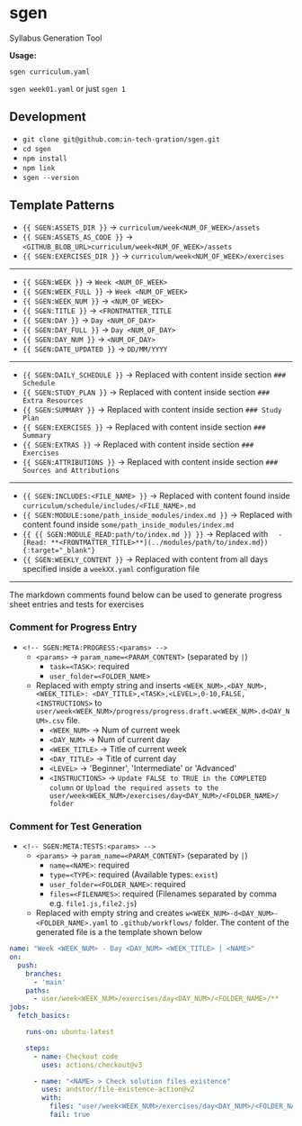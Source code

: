 # sgen

  Syllabus Generation Tool

  **Usage:**

  `sgen curriculum.yaml`

  `sgen week01.yaml` or just `sgen 1`

## Development

  - `git clone git@github.com:in-tech-gration/sgen.git`
  - `cd sgen`
  - `npm install`
  - `npm link`
  - `sgen --version`

## Template Patterns

  - `{{ SGEN:ASSETS_DIR }}` -> `curriculum/week<NUM_OF_WEEK>/assets`
  - `{{ SGEN:ASSETS_AS_CODE }}` -> `<GITHUB_BLOB_URL>curriculum/week<NUM_OF_WEEK>/assets`
  - `{{ SGEN:EXERCISES_DIR }}` -> `curriculum/week<NUM_OF_WEEK>/exercises`

  ---

  - `{{ SGEN:WEEK }}` -> `Week <NUM_OF_WEEK>`
  - `{{ SGEN:WEEK_FULL }}` -> `Week <NUM_OF_WEEK>`
  - `{{ SGEN:WEEK_NUM }}` -> `<NUM_OF_WEEK>`
  - `{{ SGEN:TITLE }}` -> `<FRONTMATTER_TITLE`
  - `{{ SGEN:DAY }}` -> `Day <NUM_OF_DAY>`
  - `{{ SGEN:DAY_FULL }}` -> `Day <NUM_OF_DAY>`
  - `{{ SGEN:DAY_NUM }}` -> `<NUM_OF_DAY>`
  - `{{ SGEN:DATE_UPDATED }}` -> `DD/MM/YYYY`

  ---

  - `{{ SGEN:DAILY_SCHEDULE }}` -> Replaced with content inside section `### Schedule`
  - `{{ SGEN:STUDY_PLAN }}` -> Replaced with content inside section `### Extra Resources`
  - `{{ SGEN:SUMMARY }}` -> Replaced with content inside section `### Study Plan`
  - `{{ SGEN:EXERCISES }}` -> Replaced with content inside section `### Summary`
  - `{{ SGEN:EXTRAS }}` -> Replaced with content inside section `### Exercises`
  - `{{ SGEN:ATTRIBUTIONS }}` -> Replaced with content inside section `### Sources and Attributions`

  ---

  - `{{ SGEN:INCLUDES:<FILE_NAME> }}` -> Replaced with content found inside `curriculum/schedule/includes/<FILE_NAME>.md`
  - `{{ SGEN:MODULE:some/path_inside_modules/index.md }}` -> Replaced with content found inside `some/path_inside_modules/index.md`
  - `{{ {{ SGEN:MODULE_READ:path/to/index.md }} }}` -> Replaced with `  - [Read: **<FRONTMATTER_TITLE>**](../modules/path/to/index.md}){:target="_blank"}`
  - `{{ SGEN:WEEKLY_CONTENT }}` -> Replaced with content from all days specified inside a `weekXX.yaml` configuration file

  ---

  The markdown comments found below can be used to generate progress sheet entries and tests for exercises

### Comment for Progress Entry

  - `<!-- SGEN:META:PROGRESS:<params> -->`
    - `<params>` -> `param_name=<PARAM_CONTENT>` (separated by `|`)
      - `task=<TASK>`: required
      - `user_folder=<FOLDER_NAME>`
    - Replaced with empty string and inserts `<WEEK_NUM>,<DAY_NUM>,<WEEK_TITLE>: <DAY_TITLE>,<TASK>,<LEVEL>,0-10,FALSE,<INSTRUCTIONS>` to `user/week<WEEK_NUM>/progress/progress.draft.w<WEEK_NUM>.d<DAY_NUM>.csv` file.
      - `<WEEK_NUM>` -> Num of current week
      - `<DAY_NUM>` -> Num of current day
      - `<WEEK_TITLE>` -> Title of current week
      - `<DAY_TITLE>` -> Title of current day
      - `<LEVEL>` -> 'Beginner', 'Intermediate' or 'Advanced'
      - `<INSTRUCTIONS>` -> `Update FALSE to TRUE in the COMPLETED column` or `Upload the required assets to the user/week<WEEK_NUM>/exercises/day<DAY_NUM>/<FOLDER_NAME>/ folder`

### Comment for Test Generation

  - `<!-- SGEN:META:TESTS:<params> -->`
    - `<params>` -> `param_name=<PARAM_CONTENT>` (separated by `|`)
      - `name=<NAME>`: required
      - `type=<TYPE>`: required (Available types: `exist`)
      - `user_folder=<FOLDER_NAME>`: required
      - `files=<FILENAMES>`: required (Filenames separated by comma e.g. `file1.js,file2.js`)
    - Replaced with empty string and creates `w<WEEK_NUM>-d<DAY_NUM>-<FOLDER_NAME>.yaml` to `.github/workflows/` folder. The content of the generated file is a the template shown below
    
  ```yaml
  name: "Week <WEEK_NUM> - Day <DAY_NUM> <WEEK_TITLE> | <NAME>"
  on:
    push:
      branches:
        - 'main'
      paths:
        - user/week<WEEK_NUM>/exercises/day<DAY_NUM>/<FOLDER_NAME>/**
  jobs:
    fetch_basics:

      runs-on: ubuntu-latest

      steps:
        - name: Checkout code
          uses: actions/checkout@v3

        - name: "<NAME> > Check solution files existence"
          uses: andstor/file-existence-action@v2
          with:
            files: "user/week<WEEK_NUM>/exercises/day<DAY_NUM>/<FOLDER_NAME>/<FILENAMES>, user/week<WEEK_NUM>/exercises/day<DAY_NUM>/<FOLDER_NAME>/<FILENAMES>"
            fail: true
  ```
